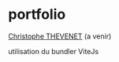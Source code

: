 # portfolio

[Christophe THEVENET](https://www.christophethevenet.com)  (a venir)

 utilisation du bundler ViteJs  	






